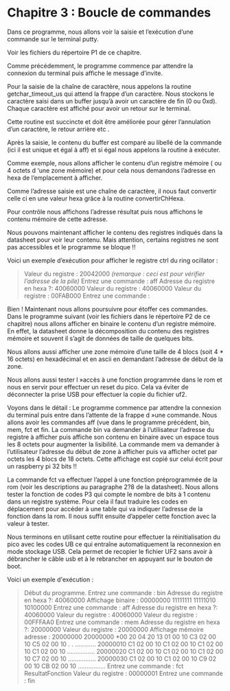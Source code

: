 # Chapitre 3 :  Boucle de commandes

Dans ce programme, nous allons voir la saisie et l’exécution d’une commande sur le terminal putty.

Voir les fichiers du répertoire P1 de ce chapitre. 

Comme précédemment, le programme commence par attendre la connexion du terminal puis affiche le message d’invite.

Pour la saisie de la chaîne de caractère, nous appelons la routine getchar_timeout_us qui attend la frappe d’un caractère. Nous stockons le caractère saisi dans un buffer jusqu’à avoir un caractère de fin (0 ou 0xd). Chaque caractère est affiché pour avoir un retour sur le terminal.

Cette routine est succincte et doit être améliorée pour gérer l’annulation d’un caractère, le retour arrière etc .

Après la saisie, le contenu du buffer est comparé au libellé de la commande (ici il est unique et égal à aff) et si égal nous appelons la routine à exécuter. 

Comme exemple, nous allons afficher le contenu d’un registre mémoire ( ou 4 octets d ‘une zone mémoire) et pour cela nous demandons l’adresse en hexa de l’emplacement à afficher. 

Comme l’adresse saisie est une chaîne de caractère, il nous faut convertir celle ci en une valeur hexa grâce à la routine convertirChHexa.

Pour contrôle nous affichons l’adresse résultat puis nous affichons le contenu mémoire de cette adresse. 

Nous pouvons maintenant afficher le contenu des registres indiqués dans la datasheet pour voir leur contenu. Mais attention, certains registres ne sont pas accessibles et le programme se bloque !!

Voici un exemple d’exécution pour afficher le registre ctrl du ring ocillator :


>Valeur du registre : 20042000     *(remarque : ceci est pour vérifier l’adresse de la pile)*
>Entrez une commande :
>aff
>Adresse du registre en hexa ?:
>40060000
>Valeur du registre : 40060000
>Valeur du registre : 00FAB000
>Entrez une commande :


Bien ! Maintenant nous allons poursuivre pour étoffer ces commandes. Dans le programme suivant (voir les fichiers dans le répertoire P2 de ce chapitre) nous allons afficher en binaire le contenu d’un registre mémoire. En effet, la datasheet donne la décomposition du contenu des registres mémoire et souvent il s’agit de données de taille de quelques bits.

Nous allons aussi afficher une zone mémoire d’une taille de 4 blocs (soit 4 * 16 octets) en hexadécimal et en ascii en demandant l’adresse de début de la zone.

Nous allons aussi tester  l »accès à une fonction programmée dans le rom et nous en servir pour effectuer un reset du pico. Cela va éviter de déconnecter la prise USB pour effectuer la copie du fichier uf2.

Voyons dans le détail :
Le programme commence par attendre la connexion du terminal puis entre dans l’attente de la frappe d »une commande. Nous allons avoir les commandes aff (vue dans le programme précédent, bin, mem, fct et fin.
La commande bin va demander à l’utilisateur l’adresse du registre à afficher puis affiche son contenu en binaire avec un espace tous les 8 octets pour augmenter la lisibilité.
La commande mem va demander à l’utilisateur l’adresse du début de zone à afficher puis va afficher octet par octets les 4 blocs de 18 octets. Cette affichage est copié sur celui écrit pour un raspberry pi 32 bits !!

La commande fct va effectuer l’appel à une fonction préprogrammée de la rom (voir les descriptions au paragraphe 2?8 de la datasheet). Nous allons tester la fonction de codes P3 qui compte le nombre de bits à 1 contenu dans un registre système. Pour cela il faut traduire les codes en déplacement pour accéder à une table qui va indiquer l’adresse de la fonction dans la rom. Il nous suffit ensuite d’appeler cette fonction avec la valeur à tester.

Nous terminons en utilisant cette routine pour effectuer la réinitialisation du pico avec les codes UB ce qui entraîne automatiquement la reconnexion en mode stockage USB. Cela permet de recopier le fichier UF2 sans avoir à débrancher le câble usb et à le rebrancher en appuyant sur le bouton de boot.

Voici un exemple d'exécution :

>Début du programme.
>Entrez une commande :
>bin
>Adresse du registre en hexa ?:
>40060000
>Affichage binaire : 00000000 11111111 11111010 10100000
>Entrez une commande :
>aff
>Adresse du registre en hexa ?:
>40060000
>Valeur du registre : 40060000
>Valeur du registre : 00FFFAA0
>Entrez une commande :
>mem
>Adresse du registre en hexa ?:
>20000000
>Valeur du registre : 20000000
>Affichage mémoire  adresse : 20000000
>20000000 *00 20 04 20 13 01 00 10 C3 02 00 10 C5 02 00 10  . . ............
>20000010  C1 02 00 10 C1 02 00 10 C1 02 00 10 C1 02 00 10  ................
>20000020  C1 02 00 10 C1 02 00 10 C1 02 00 10 C7 02 00 10  ................
>20000030  C1 02 00 10 C1 02 00 10 C9 02 00 10 CB 02 00 10  ................
>Entrez une commande :
>fct
>ResultatFonction
>Valeur du registre : 00000001
>Entrez une commande :
>fin
